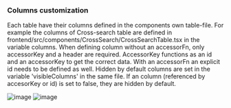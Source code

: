 ### Columns customization

Each table have their columns defined in the components own table-file. For example the columns of Cross-search table are defined in frontend/src/components/CrossSearch/CrossSearchTable.tsx in the variable columns. When defining column without an accessorFn, only accessorKey and a header are required. AccessorKey functions as an id and an accessorKey to get the correct data. With an accessorFn an explicit id needs to be defined as well. Hidden by default columns are set in the variable 'visibleColumns' in the same file. If an column (referenced by accesorKey or id) is set to false, they are hidden by default.

![image](https://github.com/user-attachments/assets/91b53d83-a798-4b1b-b3a3-fcbdcb54bbd5)
![image](https://github.com/user-attachments/assets/323bc4fd-1860-4188-bc2d-3f4bb4abbe93)

